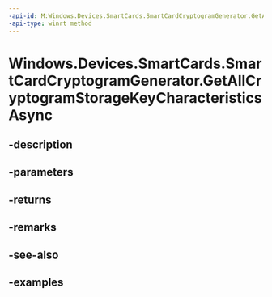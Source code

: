 ```yaml
---
-api-id: M:Windows.Devices.SmartCards.SmartCardCryptogramGenerator.GetAllCryptogramStorageKeyCharacteristicsAsync
-api-type: winrt method
---
```


<!-- Method syntax.
public IAsyncOperation<SmartCardCryptogramGetAllCryptogramStorageKeyCharacteristicsResult> SmartCardCryptogramGenerator.GetAllCryptogramStorageKeyCharacteristicsAsync()
-->

# Windows.Devices.SmartCards.SmartCardCryptogramGenerator.GetAllCryptogramStorageKeyCharacteristicsAsync

## -description

## -parameters

## -returns

## -remarks

## -see-also

## -examples

